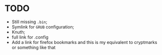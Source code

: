 TODO
====

- Still missing `.bin`;
- Symlink for `GRUB` configuration;
- Knuth;
- full link for .config
- Add a link for firefox bookmarks and this is my equivalent to cryptmarks or something like that
